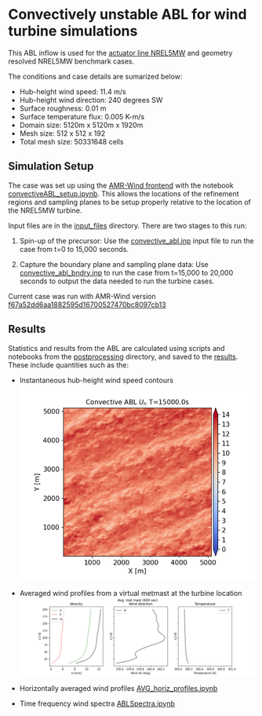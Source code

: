 <!-- This file is automatically compiled into the website. Please copy linked files into .website_src/ paths to enable website rendering -->

# Convectively unstable ABL for wind turbine simulations

This ABL inflow is used for the [actuator line NREL5MW](../../actuator_line/NREL5MW_ALM_BD/) and geometry resolved NREL5MW benchmark cases.

The conditions and case details are sumarized below:
- Hub-height wind speed: 11.4 m/s
- Hub-height wind direction: 240 degrees SW
- Surface roughness: 0.01 m
- Surface temperature flux: 0.005 K-m/s
- Domain size: 5120m x 5120m x 1920m 
- Mesh size: 512 x 512 x 192
- Total mesh size: 50331648 cells

## Simulation Setup

The case was set up using the [AMR-Wind frontend](https://github.com/Exawind/amr-wind-frontend) with the notebook [convectiveABL_setup.ipynb](convective_abl_nrel5mw/setup/convectiveABL_setup.ipynb).  This allows the locations of the refinement regions and sampling planes to be setup properly relative to the location of the NREL5MW turbine.

Input files are in the [input_files](input_files) directory.  There are two stages to this run:

1. Spin-up of the precursor: Use the [convective_abl.inp](input_files/convective_abl.inp) input file to run the case from t=0 to 15,000 seconds.

2. Capture the boundary plane and sampling plane data: Use [convective_abl_bndry.inp](input_files/convective_abl_bndry.inp) to run the case from t=15,000 to 20,000 seconds to output the data needed to run the turbine cases.

Current case was run with AMR-Wind version [f67a52dd6aa1882595d16700527470bc8097cb13](https://github.com/Exawind/amr-wind/commit/f67a52dd6aa1882595d16700527470bc8097cb13)


## Results

Statistics and results from the ABL are calculated using scripts and notebooks from the [postprocessing](postprocessing) directory, and saved to the [results](directory).  These include quantities such as the:

- Instantaneous hub-height wind speed contours
![HH WS contour](results/XYdomain_15000.png)

- Averaged wind profiles from a virtual metmast at the turbine location
![Met mast average](results/avgmetmast_0600.png)

- Horizontally averaged wind profiles [AVG_horiz_profiles.ipynb](postprocessing/AVG_horiz_profiles.ipynb)

- Time frequency wind spectra [ABLSpectra.ipynb](postprocessing/ABLSpectra.ipynb)

